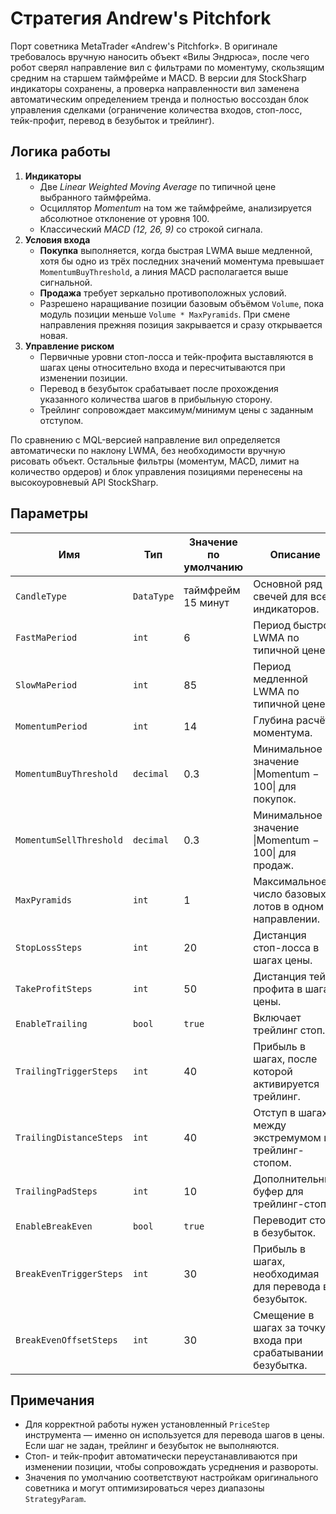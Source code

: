 # Стратегия Andrew's Pitchfork

Порт советника MetaTrader «Andrew's Pitchfork». В оригинале требовалось вручную наносить объект «Вилы Эндрюса», после чего робот сверял направление вил с фильтрами по моментуму, скользящим средним на старшем таймфрейме и MACD. В версии для StockSharp индикаторы сохранены, а проверка направленности вил заменена автоматическим определением тренда и полностью воссоздан блок управления сделками (ограничение количества входов, стоп-лосс, тейк-профит, перевод в безубыток и трейлинг).

## Логика работы

1. **Индикаторы**
   - Две *Linear Weighted Moving Average* по типичной цене выбранного таймфрейма.
   - Осциллятор *Momentum* на том же таймфрейме, анализируется абсолютное отклонение от уровня 100.
   - Классический *MACD (12, 26, 9)* со строкой сигнала.
2. **Условия входа**
   - **Покупка** выполняется, когда быстрая LWMA выше медленной, хотя бы одно из трёх последних значений моментума превышает `MomentumBuyThreshold`, а линия MACD располагается выше сигнальной.
   - **Продажа** требует зеркально противоположных условий.
   - Разрешено наращивание позиции базовым объёмом `Volume`, пока модуль позиции меньше `Volume * MaxPyramids`. При смене направления прежняя позиция закрывается и сразу открывается новая.
3. **Управление риском**
   - Первичные уровни стоп-лосса и тейк-профита выставляются в шагах цены относительно входа и пересчитываются при изменении позиции.
   - Перевод в безубыток срабатывает после прохождения указанного количества шагов в прибыльную сторону.
   - Трейлинг сопровождает максимум/минимум цены с заданным отступом.

По сравнению с MQL-версией направление вил определяется автоматически по наклону LWMА, без необходимости вручную рисовать объект. Остальные фильтры (моментум, MACD, лимит на количество ордеров) и блок управления позициями перенесены на высокоуровневый API StockSharp.

## Параметры

| Имя | Тип | Значение по умолчанию | Описание |
|-----|-----|-----------------------|----------|
| `CandleType` | `DataType` | таймфрейм 15 минут | Основной ряд свечей для всех индикаторов. |
| `FastMaPeriod` | `int` | 6 | Период быстрой LWMA по типичной цене. |
| `SlowMaPeriod` | `int` | 85 | Период медленной LWMA по типичной цене. |
| `MomentumPeriod` | `int` | 14 | Глубина расчёта моментума. |
| `MomentumBuyThreshold` | `decimal` | 0.3 | Минимальное значение \|Momentum − 100\| для покупок. |
| `MomentumSellThreshold` | `decimal` | 0.3 | Минимальное значение \|Momentum − 100\| для продаж. |
| `MaxPyramids` | `int` | 1 | Максимальное число базовых лотов в одном направлении. |
| `StopLossSteps` | `int` | 20 | Дистанция стоп-лосса в шагах цены. |
| `TakeProfitSteps` | `int` | 50 | Дистанция тейк-профита в шагах цены. |
| `EnableTrailing` | `bool` | `true` | Включает трейлинг стоп. |
| `TrailingTriggerSteps` | `int` | 40 | Прибыль в шагах, после которой активируется трейлинг. |
| `TrailingDistanceSteps` | `int` | 40 | Отступ в шагах между экстремумом и трейлинг-стопом. |
| `TrailingPadSteps` | `int` | 10 | Дополнительный буфер для трейлинг-стопа. |
| `EnableBreakEven` | `bool` | `true` | Переводит стоп в безубыток. |
| `BreakEvenTriggerSteps` | `int` | 30 | Прибыль в шагах, необходимая для перевода в безубыток. |
| `BreakEvenOffsetSteps` | `int` | 30 | Смещение в шагах за точку входа при срабатывании безубытка. |

## Примечания

- Для корректной работы нужен установленный `PriceStep` инструмента — именно он используется для перевода шагов в цены. Если шаг не задан, трейлинг и безубыток не выполняются.
- Стоп- и тейк-профит автоматически переустанавливаются при изменении позиции, чтобы сопровождать усреднения и развороты.
- Значения по умолчанию соответствуют настройкам оригинального советника и могут оптимизироваться через диапазоны `StrategyParam`.
